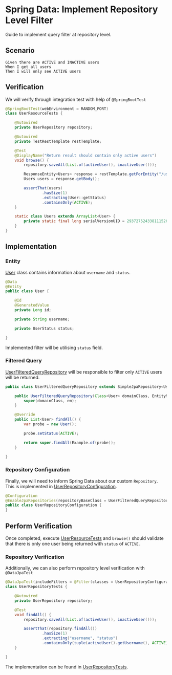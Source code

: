 # Spring Data: Implement Repository Level Filter

Guide to implement query filter at repository level.

## Scenario

```gherkin
Given there are ACTIVE and INACTIVE users
When I get all users
Then I will only see ACTIVE users
```

## Verification

We will verify through integration test with help of `@SpringBootTest`

```java
@SpringBootTest(webEnvironment = RANDOM_PORT)
class UserResourceTests {

    @Autowired
    private UserRepository repository;

    @Autowired
    private TestRestTemplate restTemplate;

    @Test
    @DisplayName("Return result should contain only active users")
    void browse() {
        repository.saveAll(List.of(activeUser(), inactiveUser()));

        ResponseEntity<Users> response = restTemplate.getForEntity("/users", Users.class);
        Users users = response.getBody();

        assertThat(users)
                .hasSize(1)
                .extracting(User::getStatus)
                .containsOnly(ACTIVE);
    }

    static class Users extends ArrayList<User> {
        private static final long serialVersionUID = 2937275243381115269L;
    }
}
```

## Implementation

### Entity

[User](src/main/java/zin/rashidi/springdatafilterquery/user/User.java) class contains information about `username` and
`status`.

```java
@Data
@Entity
public class User {

    @Id
    @GeneratedValue
    private Long id;

    private String username;

    private UserStatus status;

}
```

Implemented filter will be utilising `status` field.

### Filtered Query

[UserFilteredQueryRepository](src/main/java/zin/rashidi/springdatafilterquery/user/UserFilteredQueryRepository.java)
will be responsible to filter only `ACTIVE` users will be returned.

```java
public class UserFilteredQueryRepository extends SimpleJpaRepository<User, Long> {

    public UserFilteredQueryRepository(Class<User> domainClass, EntityManager em) {
        super(domainClass, em);
    }

    @Override
    public List<User> findAll() {
        var probe = new User();

        probe.setStatus(ACTIVE);

        return super.findAll(Example.of(probe));
    }

}
```

### Repository Configuration

Finally, we will need to inform Spring Data about our custom `Repository`. This is implemented in
[UserRepositoryConfiguration](src/main/java/zin/rashidi/springdatafilterquery/user/UserRepositoryConfiguration.java).

```java
@Configuration
@EnableJpaRepositories(repositoryBaseClass = UserFilteredQueryRepository.class)
public class UserRepositoryConfiguration {
}
```

## Perform Verification

Once completed, execute [UserResourceTests](src/test/java/zin/rashidi/springdatafilterquery/user/UserResourceTests.java)
and `browse()` should validate that there is only one user being returned with `status` of `ACTIVE`.

### Repository Verification

Additionally, we can also perform repository level verification with `@DataJpaTest`

```java
@DataJpaTest(includeFilters = @Filter(classes = UserRepositoryConfiguration.class, type = ASSIGNABLE_TYPE))
class UserRepositoryTests {

    @Autowired
    private UserRepository repository;

    @Test
    void findAll() {
        repository.saveAll(List.of(activeUser(), inactiveUser()));

        assertThat(repository.findAll())
                .hasSize(1)
                .extracting("username", "status")
                .containsOnly(tuple(activeUser().getUsername(), ACTIVE));
    }

}
```

The implementation can be found
in [UserRepositoryTests](src/test/java/zin/rashidi/springdatafilterquery/user/UserRepositoryTests.java).
